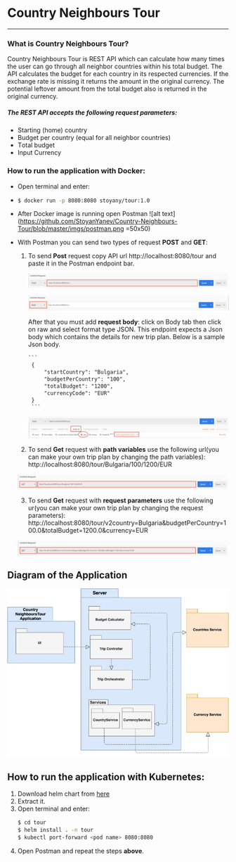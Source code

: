 # Country Neighbours Tour
***
### What is Country Neighbours Tour?

Country Neighbours Tour is REST API which can calculate how many times the user can go through all neighbor countries within his total budget.
The API calculates the budget for each country in its respected currencies. If the exchange rate is missing it returns the amount in the original currency. The potential leftover amount from the total budget also is returned in the original currency. 

##### The REST API accepts the following request parameters:

- Starting (home) country 
- Budget per country (equal for all neighbor countries) 
- Тotal budget 
- Input Currency


### How to run the application with Docker:

- Open terminal and enter: 
- 
    ```sh
    $ docker run -p 8080:8080 stoyany/tour:1.0
    ```
    
- After Docker image is running open Postman ![alt text](https://github.com/StoyanYanev/Country-Neighbours-Tour/blob/master/imgs/postman.png =50x50)

- With Postman you can send two types of request **POST** and **GET**:
    1. To send **Post** request copy API url http://localhost:8080/tour and paste it in the Postman endpoint bar.
        
          ![](https://github.com/StoyanYanev/Country-Neighbours-Tour/blob/master/imgs/url.png)
           
          ![alt text](https://github.com/StoyanYanev/Country-Neighbours-Tour/blob/master/imgs/Post.png)
        
        
        After that you must add **request body**: click on Body tab then click on raw and select format type JSON. This endpoint expects a Json body which contains the details for new trip plan. Below is a sample Json body.
           
           ```
            {	
        		"startCountry": "Bulgaria",
        		"budgetPerCountry": "100",
        		"totalBudget": "1200",
        		"currencyCode": "EUR"
        	}
            ```
            
          ![alt text](https://github.com/StoyanYanev/Country-Neighbours-Tour/blob/master/imgs/Body.png)
            
            
    2. To send **Get** request with **path variables** use the following url(you can make your own trip plan by changing the path variables): http://localhost:8080/tour/Bulgaria/100/1200/EUR
   
   ![alt text](https://github.com/StoyanYanev/Country-Neighbours-Tour/blob/master/imgs/PathVariables.png)
    
    
    3. To send **Get** request with **request parameters** use the following ur(you can make your own trip plan by changing the request parameters): http://localhost:8080/tour/v2country=Bulgaria&budgetPerCountry=100.0&totalBudget=1200.0&currency=EUR
   
   ![alt text](https://github.com/StoyanYanev/Country-Neighbours-Tour/blob/master/imgs/%20RequestParameters.png)


## Diagram of the Application
    
   ![alt text](https://github.com/StoyanYanev/Country-Neighbours-Tour/blob/master/imgs/CountryNeighboursTourDiagram.jpg)

## How to run the application with Kubernetes:
1. Download helm chart from [here](https://drive.google.com/open?id=1IMQK8NE31m8V948mw6-fkjHBPhPdv-7S)
2. Extract it.
3. Open terminal and enter:
    ```sh
    $ cd tour
    $ helm install . -n tour
    $ kubectl port-forward <pod name> 8080:8080
    ```
5. Open Postman and repeat the steps **above**.
